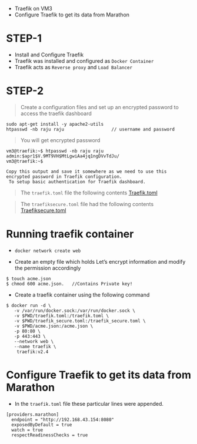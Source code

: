 * Traefik on VM3
* Configure Traefik to get its data from Marathon

# STEP-1

* Install and Configure Traefik
* Traefik was installed and configured as `Docker Container`
* Traefik acts as  `Reverse proxy` and `Load Balancer`

# STEP-2
>Create a configuration files and set up an encrypted password to access the traefik dashboard
```
sudo apt-get install -y apache2-utils
htpasswd -nb raju raju                  // username and password
```

>You will get encrypted password

```
vm3@traefik:~$ htpasswd -nb raju raju 
admin:$apr1$V.9MT9VH$MtLgwiAa4jq1ngDVvTdJu/
vm3@traefik:~$

Copy this output and save it somewhere as we need to use this encrypted password in Traefik configuration. 
 To setup basic authentication for Traefik dashboard.
```

> The `traefik.toml` file the following contents [Traefik.toml](https://github.com/r-aju/SRE-Internship/blob/master/WEEK-12/Tomlfiles/traefik.toml)

>  The `traefiksecure.toml` file had the following contents [Traefiksecure.toml](https://github.com/r-aju/SRE-Internship/blob/master/WEEK-12/Tomlfiles/traefik_secure.toml)

 # Running traefik container
 
 * `docker network create web`

* Create an empty file which holds Let’s encrypt information and modify the permission accordingly
```
$ touch acme.json
$ chmod 600 acme.json.   //Contains Private key!
```
* Create a traefik container using the following command
```
$ docker run -d \
   -v /var/run/docker.sock:/var/run/docker.sock \
   -v $PWD/traefik.toml:/traefik.toml \
   -v $PWD/traefik_secure.toml:/traefik_secure.toml \
   -v $PWD/acme.json:/acme.json \
   -p 80:80 \
   -p 443:443 \
   --network web \
   --name traefik \
    traefik:v2.4
```
# Configure Traefik to get its data from Marathon

* In the `traefik.toml` file these particular lines were appended.
```
[providers.marathon]
  endpoint = "http://192.168.43.154:8080"
  exposedByDefault = true
  watch = true
  respectReadinessChecks = true
```  
  






